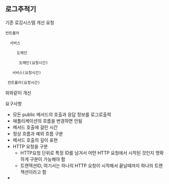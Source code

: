 ## 로그추적기 

기존 로깅시스템 개선 요청

```
컨트롤러

  서비스

     도메인

      도메인(요청시간)

   서비스(요청시간)

 컨트롤러(요청시간)
```

위와같이 개선



요구사항

- 모든 public 메서드의 호출과 응답 정보를 로그로출력
- 애플리케이션의 흐름을 변경하면 안됨
- 메서드 호출에 걸린 시간
- 정상 흐름과 예외 흐름 구분
- 메서드 호출의 깊이 표현
- HTTP 요청을 구분
  - HTTP요청 단위로 특정 ID를 남겨서 어떤 HTTP 요청에서 시작된 것인지 명확하게 구분이 가능해야 함
  - 트랜잭션ID, 여기서는 하나의 HTTP 요청이 시작해서 끝날때까지 하나의 트랜잭션이라고 함
- 